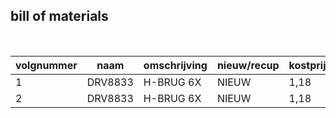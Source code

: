 ## bill of materials
<br />

|volgnummer|naam|omschrijving|nieuw/recup|kostprijs/stuk|aantal|subtotaal|
|----------|----|------------|-----------|---------|------|---------|
|         1|   DRV8833 | H-BRUG 6X            | NIEUW      |        1,18     |  6   |     7,09      
|         2|   DRV8833 | H-BRUG 6X            | NIEUW      |        1,18     |  6   |     7,09     
